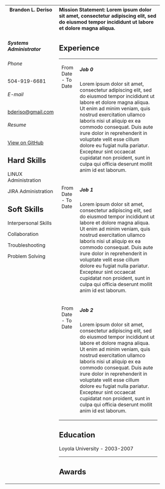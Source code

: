 
<table>
<!-- 
Header Row
-->
<tr>
<!-- 
Left Header
-->
<th valign="top"> 
Brandon L. Deriso
</th>
<!-- 
Right Header
-->
<th align="left">
Mission Statement:
Lorem ipsum dolor sit amet, consectetur adipiscing elit, sed do eiusmod tempor incididunt ut labore et dolore magna aliqua.
</th>

</tr>

<tr>
<!-- 
Content Row
-->

<td valign="top">
<!-- 
Left Content Column
-->

##### Systems Administrator

###### Phone
504-919-6681

###### E-mail
bderiso@gmail.com

###### Resume
[View on GitHub](https://github.com/bderiso/resume/blob/master/README.md)

## Hard Skills
LINUX Administration

JIRA Administration


## Soft Skills
Interpersonal Skills

Collaboration

Troubleshooting

Problem Solving

</td>

<td>
<!-- 
Right Content Column
-->

## Experience

<table>

<tr>
<td valign="top">
  
From Date - To Date

</td>
<td>

##### Job 0
Lorem ipsum dolor sit amet, consectetur adipiscing elit, sed do eiusmod tempor incididunt ut labore et dolore magna aliqua. Ut enim ad minim veniam, quis nostrud exercitation ullamco laboris nisi ut aliquip ex ea commodo consequat. Duis aute irure dolor in reprehenderit in voluptate velit esse cillum dolore eu fugiat nulla pariatur. Excepteur sint occaecat cupidatat non proident, sunt in culpa qui officia deserunt mollit anim id est laborum.

</td>
</tr>

<tr>
<td valign="top">
  
From Date - To Date

</td>
<td>

##### Job 1
Lorem ipsum dolor sit amet, consectetur adipiscing elit, sed do eiusmod tempor incididunt ut labore et dolore magna aliqua. Ut enim ad minim veniam, quis nostrud exercitation ullamco laboris nisi ut aliquip ex ea commodo consequat. Duis aute irure dolor in reprehenderit in voluptate velit esse cillum dolore eu fugiat nulla pariatur. Excepteur sint occaecat cupidatat non proident, sunt in culpa qui officia deserunt mollit anim id est laborum.

</td>
</tr>

<tr>
<td valign="top">
  
From Date - To Date

</td>
<td>

##### Job 2
Lorem ipsum dolor sit amet, consectetur adipiscing elit, sed do eiusmod tempor incididunt ut labore et dolore magna aliqua. Ut enim ad minim veniam, quis nostrud exercitation ullamco laboris nisi ut aliquip ex ea commodo consequat. Duis aute irure dolor in reprehenderit in voluptate velit esse cillum dolore eu fugiat nulla pariatur. Excepteur sint occaecat cupidatat non proident, sunt in culpa qui officia deserunt mollit anim id est laborum.

</td>
</tr>
</table

---
## Education

Loyola University - 2003-2007

---
## Awards


</td>
</tr>
</table
